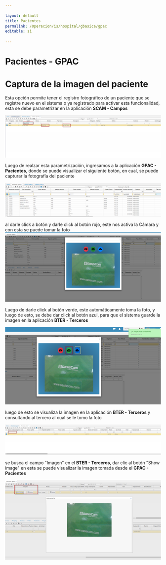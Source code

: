 ```yaml
---

layout: default
title: Pacientes
permalink: /Operacion/is/hospital/gbasica/gpac
editable: si

---
```




# Pacientes - GPAC



# Captura de la imagen del paciente

Esta opción permite tener el registro fotográfico de un paciente que se registre nuevo en el sistema o ya registrado
para activar esta funcionalidad, esta se debe parametrizar en la aplicación **SCAM - Campos**

![](f_scam.png)

Luego de realzar esta parametrización, ingresamos a la aplicación **GPAC - Pacientes**, donde se puede visualizar el siguiente botón, en cual, se puede capturar la fotografía del paciente

![](f_gpac.png)

al darle click a botón y darle click al botón rojo, este nos activa la Cámara y con esta se puede tomar la foto
![](f_oasiscom.png)

Luego de darle click al botón verde, este automáticamente toma la foto, y luego de esto, se debe dar click al botón azul, para que el sistema guarde la imagen en la aplicación **BTER - Terceros**

![](f_save.png)

luego de esto se visualiza la imagen en la aplicación **BTER - Terceros** y consultando al tercero al cual se le tomo la foto


![](f_bter.png)

se busca el campo "Imagen" en el **BTER - Terceros**, dar clic al botón "Show image" en esta se puede visualizar la imagen tomada desde el **GPAC - Pacientes** 

![](f_image.png)